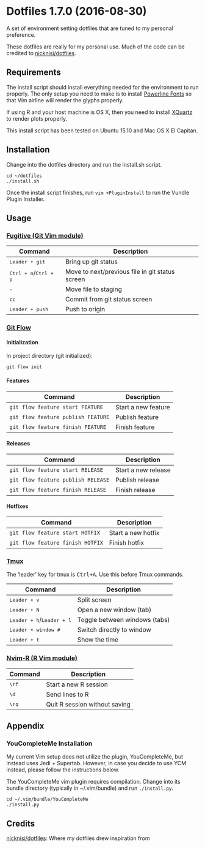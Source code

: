 # Dotfiles 1.7.0 (2016-08-30)
A set of environment setting dotfiles that are tuned to my personal preference.

These dotfiles are really for my personal use. Much of the code can be credited
to [nicknisi/dotfiles](https://github.com/nicknisi/dotfiles).

## Requirements
The install script should install everything needed for the environment to run properly.
The only setup you need to make is to install [Powerline Fonts](https://github.com/powerline/fonts) so that Vim
airline will render the glyphs properly.

If using R and your host machine is OS X, then you need to install
[XQuartz](http://www.xquartz.org) to render plots properly.

This install script has been tested on Ubuntu 15.10 and Mac OS X El Capitan.

## Installation
Change into the dotfiles directory and run the install.sh script.

```
cd ~/dotfiles
./install.sh
```

Once the install script finishes, run `vim +PluginInstall` to run the Vundle
Plugin Installer.

## Usage

### [Fugitive (Git Vim module)](https://github.com/tpope/vim-fugitive)
| Command | Description |
| --- | --- |
| <kbd>Leader + git</kbd> | Bring up git status |
| <kbd>Ctrl + n</kbd>/<kbd>Ctrl + p</kbd> | Move to next/previous file in git status screen |
| <kbd>-</kbd> | Move file to staging |
| <kbd>cc</kbd> | Commit from git status screen |
| <kbd>Leader + push</kbd> | Push to origin |

### [Git Flow](http://danielkummer.github.io/git-flow-cheatsheet/)
#### Initialization
In project directory (git initialized):
```
git flow init
```

#### Features
| Command | Description |
| --- | --- |
| `git flow feature start FEATURE` | Start a new feature |
| `git flow feature publish FEATURE` | Publish feature |
| `git flow feature finish FEATURE` | Finish feature |

#### Releases
| Command | Description |
| --- | --- |
| `git flow feature start RELEASE` | Start a new release |
| `git flow feature publish RELEASE` | Publish release |
| `git flow feature finish RELEASE` | Finish release |

#### Hotfixes
| Command | Description |
| --- | --- |
| `git flow feature start HOTFIX` | Start a new hotfix |
| `git flow feature finish HOTFIX` | Finish hotfix |

### [Tmux](https://tmux.github.io)
The 'leader' key for tmux is <kbd>Ctrl+A</kbd>. Use this before Tmux commands.

| Command | Description |
| --- | --- |
| <kbd>Leader + v</kbd> | Split screen |
| <kbd>Leader + N</kbd> | Open a new window (tab) |
| <kbd>Leader + h</kbd>/<kbd>Leader + l</kbd> | Toggle between windows (tabs) |
| <kbd>Leader + window #</kbd> | Switch directly to window |
| <kbd>Leader + t</kbd> | Show the time |

### [Nvim-R (R Vim module)](https://github.com/jalvesaq/Nvim-R/blob/master/doc/Nvim-R.txt)
| Command | Description |
| --- | --- |
| <kbd>\rf</kbd> | Start a new R session |
| <kbd>\d</kbd> | Send lines to R |
| <kbd>\rq</kbd> | Quit R session without saving |

## Appendix

### YouCompleteMe Installation
My current Vim setup does not utilize the plugin, YouCompleteMe, but instead
uses Jedi + Supertab. However, in case you decide to use YCM instead, please
follow the instructions below.

The YouCompleteMe vim plugin requires compilation. Change into its bundle
directory (typically in ~/.vim/bundle) and run `./install.py`.

```
cd ~/.vim/bundle/YouCompleteMe
./install.py
```

## Credits

[nicknisi/dotfiles](https://github.com/nicknisi/dotfiles): Where my dotfiles drew inspiration from
